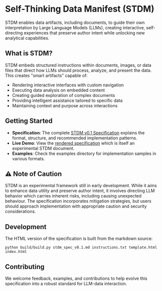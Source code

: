 # Self-Thinking Data Manifest (STDM)

STDM enables data artifacts, including documents, to guide their own interpretation by Large Language Models (LLMs), creating interactive, self-directing experiences that preserve author intent while unlocking new analytical capabilities.

## What is STDM?

STDM embeds structured instructions within documents, images, or data files that direct how LLMs should process, analyze, and present the data. This creates "smart artifacts" capable of:

- Rendering interactive interfaces with custom navigation
- Executing data analysis on embedded content
- Creating guided exploration of complex documents
- Providing intelligent assistance tailored to specific data
- Maintaining context and purpose across interactions

## Getting Started

- **Specification**: The complete [STDM v0.1 Specification](stdm_spec_v0.1.md) explains the format, structure, and recommended implementation patterns.
- **Live Demo**: View the [rendered specification](index.html) which is itself an experimental STDM document.
- **Examples**: Check the examples directory for implementation samples in various formats.

## ⚠️ Note of Caution

STDM is an experimental framework still in early development. While it aims to enhance data utility and preserve author intent, it involves directing LLM behavior which carries inherent risks, including causing unexpected behaviour. The specification incorporates mitigation strategies, but users should approach implementation with appropriate caution and security considerations.

## Development

The HTML version of the specification is built from the markdown source:

```
python build/build.py stdm_spec_v0.1.md instructions.txt template.html index.html
```

## Contributing

We welcome feedback, examples, and contributions to help evolve this specification into a robust standard for LLM-data interaction.
